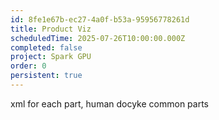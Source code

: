 ```yaml
---
id: 8fe1e67b-ec27-4a0f-b53a-95956778261d
title: Product Viz
scheduledTime: 2025-07-26T10:00:00.000Z
completed: false
project: Spark GPU
order: 0
persistent: true
---
```


xml for each part, human
docyke common parts